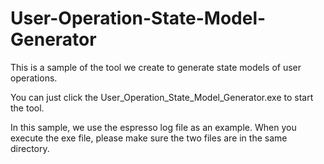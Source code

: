 # User-Operation-State-Model-Generator

This is a sample of the tool we create to generate state models of user operations. 

You can just click the User_Operation_State_Model_Generator.exe to start the tool. 

In this sample, we use the espresso log file as an example. 
When you execute the exe file, please make sure the two files are in the same directory.
